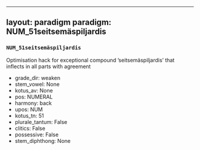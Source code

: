 
---
layout: paradigm
paradigm: NUM_51seitsemäspiljardis
---
### ` NUM_51seitsemäspiljardis `

Optimisation hack for exceptional compound ’seitsemäspiljardis’ that inflects in all parts with agreement
* grade_dir: weaken
* stem_vowel: None
* kotus_av: None
* pos: NUMERAL
* harmony: back
* upos: NUM
* kotus_tn: 51
* plurale_tantum: False
* clitics: False
* possessive: False
* stem_diphthong: None
